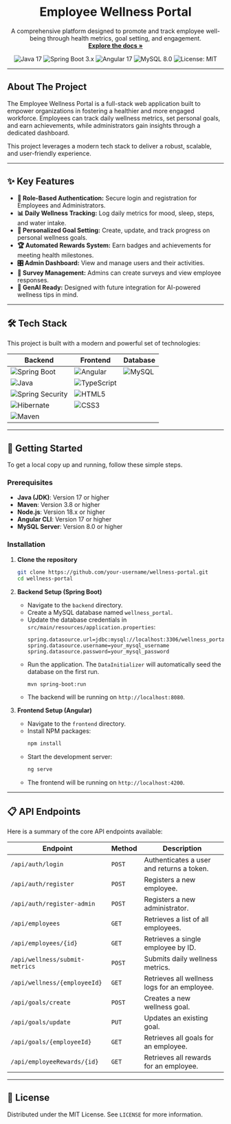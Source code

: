 <div align="center">

  <h1 align="center">Employee Wellness Portal</h1>

  <p align="center">
    A comprehensive platform designed to promote and track employee well-being through health metrics, goal setting, and engagement.
    <br />
    <a href="#about-the-project"><strong>Explore the docs »</strong></a>
    <br />
  </p>
</div>

<!-- Badges -->
<div align="center">
  <img src="https://img.shields.io/badge/Java-17-blue.svg?style=for-the-badge&logo=java" alt="Java 17">
  <img src="https://img.shields.io/badge/Spring_Boot-3.x-6DB33F.svg?style=for-the-badge&logo=spring-boot" alt="Spring Boot 3.x">
  <img src="https://img.shields.io/badge/Angular-17-DD0031.svg?style=for-the-badge&logo=angular" alt="Angular 17">
  <img src="https://img.shields.io/badge/MySQL-8.0-4479A1.svg?style=for-the-badge&logo=mysql" alt="MySQL 8.0">
  <img src="https://img.shields.io/badge/License-MIT-yellow.svg?style=for-the-badge" alt="License: MIT">
</div>

---

## About The Project

The Employee Wellness Portal is a full-stack web application built to empower organizations in fostering a healthier and more engaged workforce. Employees can track daily wellness metrics, set personal goals, and earn achievements, while administrators gain insights through a dedicated dashboard.

This project leverages a modern tech stack to deliver a robust, scalable, and user-friendly experience.

---

## ✨ Key Features

-   **👤 Role-Based Authentication:** Secure login and registration for Employees and Administrators.
-   **📊 Daily Wellness Tracking:** Log daily metrics for mood, sleep, steps, and water intake.
-   **🎯 Personalized Goal Setting:** Create, update, and track progress on personal wellness goals.
-   **🏆 Automated Rewards System:** Earn badges and achievements for meeting health milestones.
-   **🎛️ Admin Dashboard:** View and manage users and their activities.
-   **📝 Survey Management:** Admins can create surveys and view employee responses.
-   **🤖 GenAI Ready:** Designed with future integration for AI-powered wellness tips in mind.

---

## 🛠️ Tech Stack

This project is built with a modern and powerful set of technologies:

| Backend                                                                                                                                        | Frontend                                                                                                                        | Database                                                                                                         |
| ---------------------------------------------------------------------------------------------------------------------------------------------- | ------------------------------------------------------------------------------------------------------------------------------- | ---------------------------------------------------------------------------------------------------------------- |
| <img src="https://img.shields.io/badge/Spring_Boot-6DB33F?style=for-the-badge&logo=spring-boot&logoColor=white" alt="Spring Boot">             | <img src="https://img.shields.io/badge/Angular-DD0031?style=for-the-badge&logo=angular&logoColor=white" alt="Angular">          | <img src="https://img.shields.io/badge/MySQL-4479A1?style=for-the-badge&logo=mysql&logoColor=white" alt="MySQL"> |
| <img src="https://img.shields.io/badge/Java-007396?style=for-the-badge&logo=java&logoColor=white" alt="Java">                                  | <img src="https://img.shields.io/badge/TypeScript-3178C6?style=for-the-badge&logo=typescript&logoColor=white" alt="TypeScript"> |                                                                                                                  |
| <img src="https://img.shields.io/badge/Spring_Security-6DB33F?style=for-the-badge&logo=spring-security&logoColor=white" alt="Spring Security"> | <img src="https://img.shields.io/badge/HTML5-E34F26?style=for-the-badge&logo=html5&logoColor=white" alt="HTML5">                |                                                                                                                  |
| <img src="https://img.shields.io/badge/Hibernate-59666C?style=for-the-badge&logo=hibernate&logoColor=white" alt="Hibernate">                   | <img src="https://img.shields.io/badge/CSS3-1572B6?style=for-the-badge&logo=css3&logoColor=white" alt="CSS3">                   |                                                                                                                  |
| <img src="https://img.shields.io/badge/Maven-C71A36?style=for-the-badge&logo=apache-maven&logoColor=white" alt="Maven">                        |                                                                                                                                 |                                                                                                                  |

---

## 🚀 Getting Started

To get a local copy up and running, follow these simple steps.

### Prerequisites

-   **Java (JDK)**: Version 17 or higher
-   **Maven**: Version 3.8 or higher
-   **Node.js**: Version 18.x or higher
-   **Angular CLI**: Version 17 or higher
-   **MySQL Server**: Version 8.0 or higher

### Installation

1.  **Clone the repository**

    ```sh
    git clone https://github.com/your-username/wellness-portal.git
    cd wellness-portal
    ```

2.  **Backend Setup (Spring Boot)**

    -   Navigate to the `backend` directory.
    -   Create a MySQL database named `wellness_portal`.
    -   Update the database credentials in `src/main/resources/application.properties`:
        ```properties
        spring.datasource.url=jdbc:mysql://localhost:3306/wellness_portal
        spring.datasource.username=your_mysql_username
        spring.datasource.password=your_mysql_password
        ```
    -   Run the application. The `DataInitializer` will automatically seed the database on the first run.
        ```sh
        mvn spring-boot:run
        ```
    -   The backend will be running on `http://localhost:8080`.

3.  **Frontend Setup (Angular)**
    -   Navigate to the `frontend` directory.
    -   Install NPM packages:
        ```sh
        npm install
        ```
    -   Start the development server:
        ```sh
        ng serve
        ```
    -   The frontend will be running on `http://localhost:4200`.

---

## 📋 API Endpoints

Here is a summary of the core API endpoints available:

| Endpoint                       | Method | Description                                  |
| ------------------------------ | ------ | -------------------------------------------- |
| `/api/auth/login`              | `POST` | Authenticates a user and returns a token.    |
| `/api/auth/register`           | `POST` | Registers a new employee.                    |
| `/api/auth/register-admin`     | `POST` | Registers a new administrator.               |
| `/api/employees`               | `GET`  | Retrieves a list of all employees.           |
| `/api/employees/{id}`          | `GET`  | Retrieves a single employee by ID.           |
| `/api/wellness/submit-metrics` | `POST` | Submits daily wellness metrics.              |
| `/api/wellness/{employeeId}`   | `GET`  | Retrieves all wellness logs for an employee. |
| `/api/goals/create`            | `POST` | Creates a new wellness goal.                 |
| `/api/goals/update`            | `PUT`  | Updates an existing goal.                    |
| `/api/goals/{employeeId}`      | `GET`  | Retrieves all goals for an employee.         |
| `/api/employeeRewards/{id}`    | `GET`  | Retrieves all rewards for an employee.       |

---

## 📜 License

Distributed under the MIT License. See `LICENSE` for more information.
